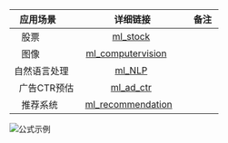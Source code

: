 




|  应用场景        |     详细链接   |   备注  |
| ------------- |:-------------:| -----:|
|    股票       |  [ml_stock](https://github.com/Jarlonyan/mlapplication/blob/master/ml_stock.md)  |  
|    图像       |  [ml_computervision](https://github.com/Jarlonyan/mlapplication/blob/master/ml_computervision.md)      |   
|  自然语言处理  |  [ml_NLP](https://github.com/Jarlonyan/mlapplication/blob/master/ml_NLP.md)   |  
|   广告CTR预估  | [ml_ad_ctr](https://github.com/Jarlonyan/mlapplication/blob/master/ml_ad_ctr.md)   |  
|    推荐系统    |  [ml_recommendation](https://github.com/Jarlonyan/mlapplication/blob/master/ml_recommendation.md)     |  

![公式示例](http://latex.codecogs.com/png.latex?3\cdot{x}+5\times{y})


